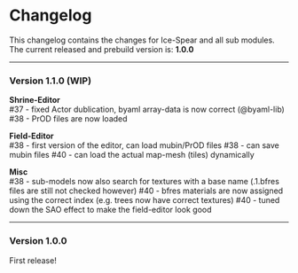 # Changelog

This changelog contains the changes for Ice-Spear and all sub modules. <br/>
The current released and prebuild version is: **1.0.0**

<hr/>

### Version 1.1.0 (WIP)
**Shrine-Editor** <br/>
#37 - fixed Actor dublication, byaml array-data is now correct (@byaml-lib)<br/>
#38 - PrOD files are now loaded

**Field-Editor** <br/>
#38 - first version of the editor, can load mubin/PrOD files
#38 - can save mubin files
#40 - can load the actual map-mesh (tiles) dynamically

**Misc**<br/>
#38 - sub-models now also search for textures with a base name (.1.bfres files are still not checked however)
#40 - bfres materials are now assigned using the correct index (e.g. trees now have correct textures)
#40 - tuned down the SAO effect to make the field-editor look good

<hr/>

### Version 1.0.0
First release!